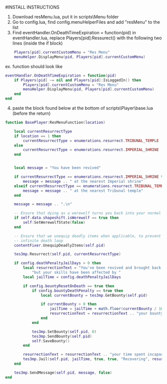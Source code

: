 #INSTALL INSTRUCTIONS
1. Download resMenu.lua, put it in scripts\Menu folder
2. Go to config.lua, find config.menuHelperFiles and add "resMenu" to the list
3. Find eventHandler.OnDeathTimeExpiration = function(pid) in eventHandler.lua, replace Players[pid]:Ressurect() 
with the following two lines (inside the if block)
```lua
	Players[pid].currentCustomMenu = "Res Menu"
	menuHelper.DisplayMenu(pid, Players[pid].currentCustomMenu)
```

ex. function should look like
```lua
eventHandler.OnDeathTimeExpiration = function(pid)
    if Players[pid] ~= nil and Players[pid]:IsLoggedIn() then
        Players[pid].currentCustomMenu = "Res Menu"
        menuHelper.DisplayMenu(pid, Players[pid].currentCustomMenu)
    end
end
```
4. paste the block found below at the bottom of scripts\Player\base.lua (before the return)
```lua
function BasePlayer:ResMenuFunction(location)

    local currentResurrectType
	if location == 1 then
	    currentResurrectType = enumerations.resurrect.TRIBUNAL_TEMPLE
	else
        currentResurrectType = enumerations.resurrect.IMPERIAL_SHRINE
	end


    local message = "You have been revived"

    if currentResurrectType == enumerations.resurrect.IMPERIAL_SHRINE then
        message = message .. " at the nearest Imperial shrine"
    elseif currentResurrectType == enumerations.resurrect.TRIBUNAL_TEMPLE then
        message = message .. " at the nearest Tribunal temple"
    end

    message = message .. ".\n"

    -- Ensure that dying as a werewolf turns you back into your normal form
    if self.data.shapeshift.isWerewolf == true then
        self:SetWerewolfState(false)
    end

    -- Ensure that we unequip deadly items when applicable, to prevent an
    -- infinite death loop
    contentFixer.UnequipDeadlyItems(self.pid)

    tes3mp.Resurrect(self.pid, currentResurrectType)

    if config.deathPenaltyJailDays > 0 then
        local resurrectionText = "You've been revived and brought back here, " ..
            "but your skills have been affected by "
        local jailTime = config.deathPenaltyJailDays

        if config.bountyResetOnDeath == true then
            if config.bountyDeathPenalty == true then
                local currentBounty = tes3mp.GetBounty(self.pid)

                if currentBounty > 0 then
                    jailTime = jailTime + math.floor(currentBounty / 100)
                    resurrectionText = resurrectionText .. "your bounty and "
                end
            end

            tes3mp.SetBounty(self.pid, 0)
            tes3mp.SendBounty(self.pid)
            self:SaveBounty()
        end

        resurrectionText = resurrectionText .. "your time spent incapacitated.\n"
        tes3mp.Jail(self.pid, jailTime, true, true, "Recovering", resurrectionText)
    end

    tes3mp.SendMessage(self.pid, message, false)
end
```
